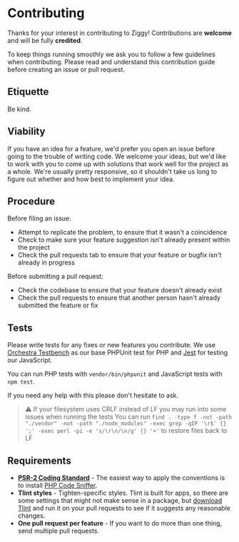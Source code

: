 # Contributing

Thanks for your interest in contributing to Ziggy! Contributions are **welcome** and will be fully **credited**.

To keep things running smoothly we ask you to follow a few guidelines when contributing. Please read and understand this contribution guide before creating an issue or pull request.

## Etiquette

Be kind.

## Viability

If you have an idea for a feature, we'd prefer you open an issue before going to the trouble of writing code. We welcome your ideas, but we'd like to work with you to come up with solutions that work well for the project as a whole. We're usually pretty responsive, so it shouldn't take us long to figure out whether and how best to implement your idea.

## Procedure

Before filing an issue:

- Attempt to replicate the problem, to ensure that it wasn't a coincidence
- Check to make sure your feature suggestion isn't already present within the project
- Check the pull requests tab to ensure that your feature or bugfix isn't already in progress

Before submitting a pull request:

- Check the codebase to ensure that your feature doesn't already exist
- Check the pull requests to ensure that another person hasn't already submitted the feature or fix

## Tests

Please write tests for any fixes or new features you contribute. We use [Orchestra Testbench](http://orchestraplatform.com/docs/latest/components/testbench/) as our base PHPUnit test for PHP and [Jest](https://jestjs.io/) for testing our JavaScript.

You can run PHP tests with `vendor/bin/phpunit` and JavaScript tests with `npm test`.

If you need any help with this please don't hesitate to ask.

> :warning: If your filesystem uses CRLF instead of LF you may run into some issues when running the tests
> You can run `find . -type f -not -path "./vendor" -not -path "./node_modules" -exec grep -qIP '\r$' {} ';' -exec perl -pi -e 's/\r\n/\n/g' {} '+'` to restore files back to LF

## Requirements

- **[PSR-2 Coding Standard](https://github.com/php-fig/fig-standards/blob/master/accepted/PSR-2-coding-style-guide.md)** - The easiest way to apply the conventions is to install [PHP Code Sniffer](https://github.com/squizlabs/PHP_CodeSniffer).
- **Tlint styles** - Tighten-specific styles. Tlint is built for apps, so there are some settings that might not make sense in a package, but [download Tlint](https://github.com/tighten/tlint) and run it on your pull requests to see if it suggests any reasonable changes.
- **One pull request per feature** - If you want to do more than one thing, send multiple pull requests.
